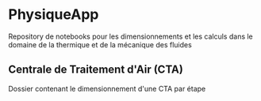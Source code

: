 # PhysiqueApp

Repository de notebooks pour les dimensionnements et les calculs dans le domaine de la thermique et de la mécanique des fluides

## Centrale de Traitement d'Air (CTA)

Dossier contenant le dimensionnement d'une CTA par étape
